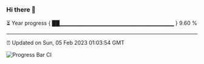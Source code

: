 ### Hi there 👋

⏳ Year progress { ██▁▁▁▁▁▁▁▁▁▁▁▁▁▁▁▁▁▁▁▁▁▁▁▁▁▁▁▁ } 9.60 %

---

⏰ Updated on Sun, 05 Feb 2023 01:03:54 GMT

![Progress Bar CI](https://github.com/liununu/liununu/workflows/Progress%20Bar%20CI/badge.svg)
